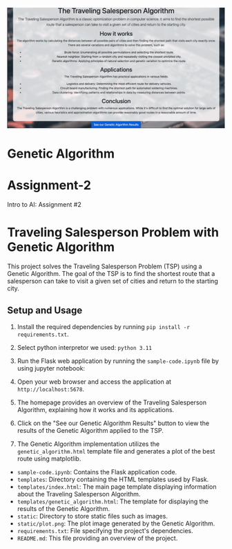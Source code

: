 ![](https://github.com/SoldierMedic/assignment-2/blob/main/static/AIassignment2.gif)
# Genetic Algorithm

# Assignment-2
Intro to AI: Assignment #2

# Traveling Salesperson Problem with Genetic Algorithm

This project solves the Traveling Salesperson Problem (TSP) using a Genetic Algorithm. The goal of the TSP is to find the shortest route that a salesperson can take to visit a given set of cities and return to the starting city.

## Setup and Usage

1. Install the required dependencies by running `pip install -r requirements.txt`.

2. Select python interpretor we used: `python 3.11`

3. Run the Flask web application by running the `sample-code.ipynb` file by using jupyter notebook:

4. Open your web browser and access the application at `http://localhost:5678`.

5. The homepage provides an overview of the Traveling Salesperson Algorithm, explaining how it works and its applications.

6. Click on the "See our Genetic Algorithm Results" button to view the results of the Genetic Algorithm applied to the TSP.

7. The Genetic Algorithm implementation utilizes the `genetic_algorithm.html` template file and generates a plot of the best route using matplotlib.


- `sample-code.ipynb`: Contains the Flask application code.
- `templates`: Directory containing the HTML templates used by Flask.
- `templates/index.html`: The main page template displaying information about the Traveling Salesperson Algorithm.
- `templates/genetic_algorithm.html`: The template for displaying the results of the Genetic Algorithm.
- `static`: Directory to store static files such as images.
- `static/plot.png`: The plot image generated by the Genetic Algorithm.
- `requirements.txt`: File specifying the project's dependencies.
- `README.md`: This file providing an overview of the project.



